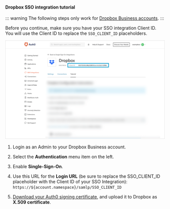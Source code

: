 #### Dropbox SSO integration tutorial

::: warning
The following steps only work for [Dropbox Business accounts](https://www.dropbox.com/business).
:::

Before you continue, make sure you have your SSO integration Client ID. You will use the Client ID to replace the `SSO_CLIENT_ID` placeholders.

![Locate Client ID](/media/articles/dashboard/sso-integrations/settings-tutorial-clientid-dropbox.png)

1. Login as an Admin to your Dropbox Business account.

2. Select the **Authentication** menu item on the left.

3. Enable **Single-Sign-On**.

4. Use this URL for the **Login URL** (be sure to replace the SSO_CLIENT_ID placeholder with the Client ID of your SSO Integration):
`https://${account.namespace}/samlp/SSO_CLIENT_ID`

5. [Download your Auth0 signing certificate](https://${account.namespace}/pem), and upload it to Dropbox as **X.509 certificate**.
